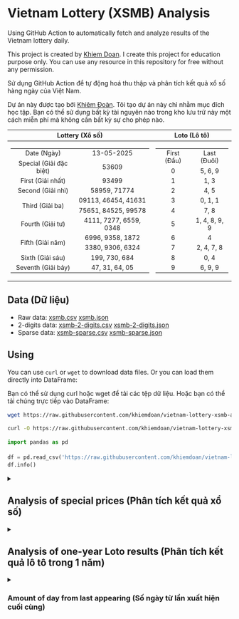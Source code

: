 # Vietnam Lottery (XSMB) Analysis

Using GitHub Action to automatically fetch and analyze results of the Vietnam lottery daily.

This project is created by [Khiem Doan](https://github.com/khiemdoan). I create this project for education purpose only. You can use any resource in this repository for free without any permission.

Sử dụng GitHub Action để tự động hoá thu thập và phân tích kết quả xổ số hàng ngày của Việt Nam.

Dự án này được tạo bởi [Khiêm Đoàn](https://github.com/khiemdoan). Tôi tạo dự án này chỉ nhằm mục đích học tập. Bạn có thể sử dụng bất kỳ tài nguyên nào trong kho lưu trữ này một cách miễn phí mà không cần bất kỳ sự cho phép nào.

| Lottery (Xổ số) | Loto (Lô tô) |
| :------------: | :----------: |
| <table><tr><td>Date (Ngày)</td><td>13-05-2025</td></tr><tr><td>Special (Giải đặc biệt)</td><td>53609</td></tr><tr><td>First (Giải nhất)</td><td>93499</td></tr><tr><td>Second (Giải nhì)</td><td>58959, 71774</td></tr><tr><td rowspan="2">Third (Giải ba)</td><td>09113, 46454, 41631</td></tr><tr><td>75651, 84525, 99578</td></tr><tr><td>Fourth (Giải tư)</td><td>4111, 7277, 6559, 0348</td></tr><tr><td rowspan="2">Fifth (Giải năm)</td><td>6996, 9358, 1872</td></tr><tr><td>3380, 9306, 6324</td></tr><tr><td>Sixth (Giải sáu)</td><td>199, 730, 684</td></tr><tr><td>Seventh (Giải bảy)</td><td>47, 31, 64, 05</td></tr></table> | <table><tr><td>First (Đầu)</td><td>Last (Đuôi)</td></tr><tr><td>0</td><td>5, 6, 9</td></tr><tr><td>1</td><td>1, 3</td></tr><tr><td>2</td><td>4, 5</td></tr><tr><td>3</td><td>0, 1, 1</td></tr><tr><td>4</td><td>7, 8</td></tr><tr><td>5</td><td>1, 4, 8, 9, 9</td></tr><tr><td>6</td><td>4</td></tr><tr><td>7</td><td>2, 4, 7, 8</td></tr><tr><td>8</td><td>0, 4</td></tr><tr><td>9</td><td>6, 9, 9</td></tr></table> |

## Data (Dữ liệu)

* Raw data: [xsmb.csv](https://raw.githubusercontent.com/khiemdoan/vietnam-lottery-xsmb-analysis/refs/heads/main/data/xsmb.csv) [xsmb.json](https://raw.githubusercontent.com/khiemdoan/vietnam-lottery-xsmb-analysis/refs/heads/main/data/xsmb.json)
* 2-digits data: [xsmb-2-digits.csv](https://raw.githubusercontent.com/khiemdoan/vietnam-lottery-xsmb-analysis/refs/heads/main/data/xsmb-2-digits.csv) [xsmb-2-digits.json](https://raw.githubusercontent.com/khiemdoan/vietnam-lottery-xsmb-analysis/refs/heads/main/data/xsmb-2-digits.json)
* Sparse data: [xsmb-sparse.csv](https://raw.githubusercontent.com/khiemdoan/vietnam-lottery-xsmb-analysis/refs/heads/main/data/xsmb-sparse.csv) [xsmb-sparse.json](https://raw.githubusercontent.com/khiemdoan/vietnam-lottery-xsmb-analysis/refs/heads/main/data/xsmb-sparse.json)

## Using

You can use `curl` or `wget` to download data files. Or you can load them directly into DataFrame:

Bạn có thể sử dụng curl hoặc wget để tải các tệp dữ liệu. Hoặc bạn có thể tải chúng trực tiếp vào DataFrame:

```sh
wget https://raw.githubusercontent.com/khiemdoan/vietnam-lottery-xsmb-analysis/refs/heads/main/data/xsmb.csv
```

```sh
curl -O https://raw.githubusercontent.com/khiemdoan/vietnam-lottery-xsmb-analysis/refs/heads/main/data/xsmb-2-digits.csv
```

```python
import pandas as pd

df = pd.read_csv('https://raw.githubusercontent.com/khiemdoan/vietnam-lottery-xsmb-analysis/refs/heads/main/data/xsmb-sparse.csv')
df.info()
```

<details>
  <summary><h2>Analysis of special prices (Phân tích kết quả xổ số)</h2></summary>
  <h3>Amount of day from last appearing (Số ngày từ lần xuất hiện cuối cùng)</h3>

  ![Delta](images/special_delta.jpg)

  <h3>Top 10 amount of day from last appearing (Top 10 số lâu chưa xuất hiện)</h3>

  ![Delta top 10](images/special_delta_top_10.jpg)
</details>

<details>
  <summary><h2>Analysis of one-year Loto results (Phân tích kết quả lô tô trong 1 năm)</h2></summary>

  Max: 120. Min: 65.

  Mean: 97.47. Standard deviation: 10.12.

  <h3>Detail (Chi tiết)</h3>

  ![Detail](images/heatmap.jpg)

  <h3>Top 10</h3>

  ![Top 10](images/top-10.jpg)

  <h3>Distribution (Phân bổ)</h3>

  ![Distribution](images/distribution.jpg)
</details>

<details>
  <summary><h3>Amount of day from last appearing (Số ngày từ lần xuất hiện cuối cùng)</h2></summary>

  ![Delta](images/delta.jpg)

  <h3>Top 10 amount of day from last appearing (Top 10 số lâu chưa xuất hiện)</h3>

  ![Delta top 10](images/delta_top_10.jpg)
</details>